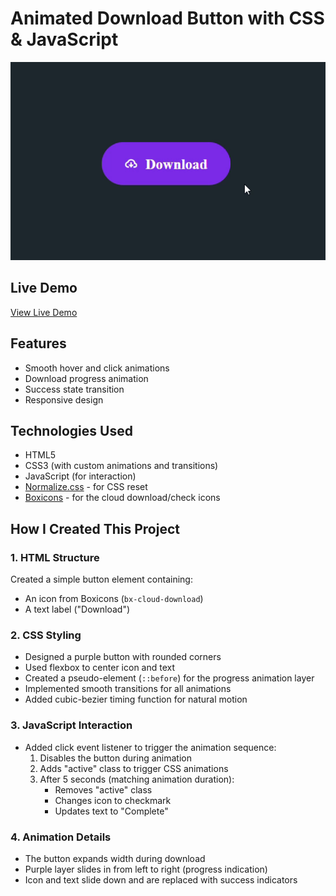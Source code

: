# Animated Download Button with CSS & JavaScript

![Preview GIF](./preview.gif)

## Live Demo

[View Live Demo]()

## Features

- Smooth hover and click animations
- Download progress animation
- Success state transition
- Responsive design

## Technologies Used

- HTML5
- CSS3 (with custom animations and transitions)
- JavaScript (for interaction)
- [Normalize.css](https://necolas.github.io/normalize.css/) - for CSS reset
- [Boxicons](https://boxicons.com/) - for the cloud download/check icons

## How I Created This Project

### 1. HTML Structure

Created a simple button element containing:

- An icon from Boxicons (`bx-cloud-download`)
- A text label ("Download")

### 2. CSS Styling

- Designed a purple button with rounded corners
- Used flexbox to center icon and text
- Created a pseudo-element (`::before`) for the progress animation layer
- Implemented smooth transitions for all animations
- Added cubic-bezier timing function for natural motion

### 3. JavaScript Interaction

- Added click event listener to trigger the animation sequence:
  1. Disables the button during animation
  2. Adds "active" class to trigger CSS animations
  3. After 5 seconds (matching animation duration):
     - Removes "active" class
     - Changes icon to checkmark
     - Updates text to "Complete"

### 4. Animation Details

- The button expands width during download
- Purple layer slides in from left to right (progress indication)
- Icon and text slide down and are replaced with success indicators
